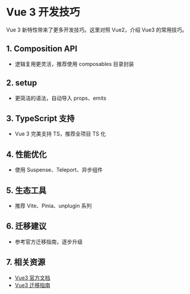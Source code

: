  # Vue 3 开发技巧

Vue 3 新特性带来了更多开发技巧。这里对照 Vue2，介绍 Vue3 的常用技巧。

## 1. Composition API
- 逻辑复用更灵活，推荐使用 composables 目录封装

## 2. setup
- 更简洁的语法，自动导入 props、emits

## 3. TypeScript 支持
- Vue 3 完美支持 TS，推荐全项目 TS 化

## 4. 性能优化
- 使用 Suspense、Teleport、异步组件

## 5. 生态工具
- 推荐 Vite、Pinia、unplugin 系列

## 6. 迁移建议
- 参考官方迁移指南，逐步升级

## 7. 相关资源
- [Vue3 官方文档](https://cn.vuejs.org/)
- [Vue3 迁移指南](https://v3-migration.vuejs.org/zh/)